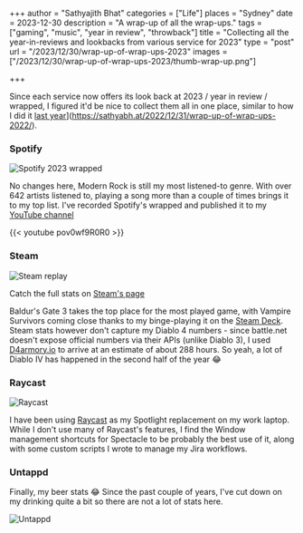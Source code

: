 +++
author = "Sathyajith Bhat"
categories = ["Life"]
places = "Sydney"
date = 2023-12-30
description = "A wrap-up of all the wrap-ups."
tags = ["gaming", "music", "year in review", "throwback"]
title = "Collecting all the year-in-reviews and lookbacks from various service for 2023"
type = "post"
url = "/2023/12/30/wrap-up-of-wrap-ups-2023"
images = ["/2023/12/30/wrap-up-of-wrap-ups-2023/thumb-wrap-up.png"]

+++

Since each service now offers its look back at 2023 / year in review / wrapped, I figured it'd be nice to collect them all in one place, similar to how I did it [last year](https://sathyabh.at/2022/12/31/wrap-up-of-wrap-ups-2022/)](https://sathyabh.at/2022/12/31/wrap-up-of-wrap-ups-2022/).

### Spotify

![Spotify 2023 wrapped](https://i.sathyabh.at/sb/wrapped/2023/spotify.jpg)

No changes here, Modern Rock is still my most listened-to genre. With over 642 artists listened to, playing a song more than a couple of times brings it to my top list. I've recorded Spotify's wrapped and published it to my [YouTube channel](https://www.youtube.com/watch?v=pov0wf9R0R0)

{{< youtube pov0wf9R0R0 >}}

### Steam

![Steam replay](https://i.sathyabh.at/sb/wrapped/2023/steam.png)

Catch the full stats on [Steam's page](https://s.team/y23/dmwmfff?l=english)

Baldur's Gate 3 takes the top place for the most played game, with Vampire Survivors coming close thanks to my binge-playing it on the [Steam Deck](/2023/03/20/weekly-notes-11-2023/). Steam stats however don't capture my Diablo 4 numbers - since battle.net doesn't expose official numbers via their APIs (unlike Diablo 3), I used [D4armory.io](https://d4armory.io/) to arrive at an estimate of about 288 hours. So yeah, a lot of Diablo IV has happened in the second half of the year 😂


### Raycast

![Raycast](https://i.sathyabh.at/sb/wrapped/2023/raycast.jpg)

I have been using [Raycast](https://www.raycast.com/) as my Spotlight replacement on my work laptop. While I don't use many of Raycast's features, I find the Window management shortcuts for Spectacle to be probably the best use of it, along with some custom scripts I wrote to manage my Jira workflows.

### Untappd

Finally, my beer stats 😂 Since the past couple of years, I've cut down on my drinking quite a bit so there are not a lot of stats here.

![Untappd](https://i.sathyabh.at/sb/wrapped/2023/untappd.jpg)

